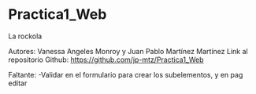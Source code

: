 # Practica1_Web
La rockola

Autores: Vanessa Angeles Monroy y Juan Pablo Martínez Martínez
Link al repositorio Github: https://github.com/jp-mtz/Practica1_Web

Faltante: 
-Validar en el formulario para crear los subelementos, y en pag editar 



